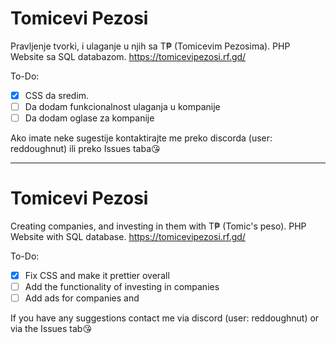 # Tomicevi Pezosi
Pravljenje tvorki, i ulaganje u njih sa T₱ (Tomicevim Pezosima).
PHP Website sa SQL databazom.
https://tomicevipezosi.rf.gd/

To-Do:
- [X] CSS da sredim.
- [ ] Da dodam funkcionalnost ulaganja u kompanije
- [ ] Da dodam oglase za kompanije

Ako imate neke sugestije kontaktirajte me preko discorda (user: reddoughnut) ili preko Issues taba😘

--------------------------------------------------------------------------------------------------

# Tomicevi Pezosi
Creating companies, and investing in them with T₱ (Tomic's peso).
PHP Website with SQL database.
https://tomicevipezosi.rf.gd/

To-Do:
- [X] Fix CSS and make it prettier overall
- [ ] Add the functionality of investing in companies
- [ ] Add ads for companies and

If you have any suggestions contact me via discord (user: reddoughnut) or via the Issues tab😘 

